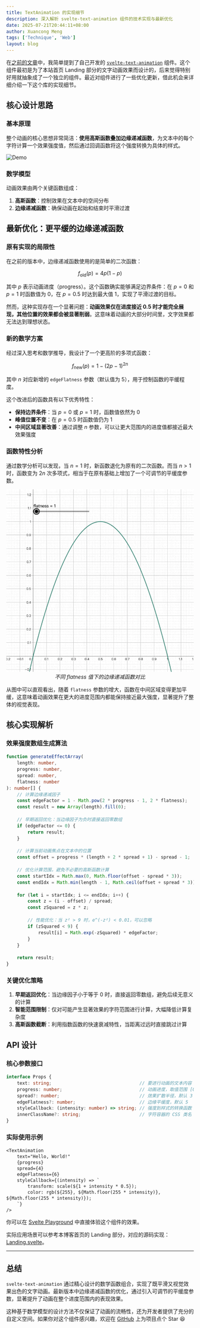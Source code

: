 ```yaml
---
title: TextAnimation 的实现细节
description: 深入解析 svelte-text-animation 组件的技术实现与最新优化
date: 2025-07-21T20:44:11+08:00
author: Xuancong Meng
tags: ['Technique', 'Web']
layout: blog
---
```


在[之前的文章](./250525-tech-stack-in-hsuans-space)中，我简单提到了自己开发的 [`svelte-text-animation`](https://github.com/QuarkPixel/svelte-text-animation) 组件。这个组件最初是为了本站首页 Landing 部分的文字动画效果而设计的，后来觉得特别好用就抽象成了一个独立的组件。最近对组件进行了一些优化更新，借此机会来详细介绍一下这个库的实现细节。

## 核心设计思路

### 基本原理

整个动画的核心思想非常简洁：**使用高斯函数叠加边缘递减函数**，为文本中的每个字符计算一个效果强度值，然后通过回调函数将这个强度转换为具体的样式。

![Demo](https://raw.githubusercontent.com/QuarkPixel/svelte-text-animation/master/assets/example.gif)

### 数学模型

动画效果由两个关键函数组成：

1. **高斯函数**：控制效果在文本中的空间分布
2. **边缘递减函数**：确保动画在起始和结束时平滑过渡

## 最新优化：更平缓的边缘递减函数

### 原有实现的局限性

在之前的版本中，边缘递减函数使用的是简单的二次函数：

$$
f_{\text{old}}(p) = 4p(1 - p)
$$

其中 $p$ 表示动画进度（progress）。这个函数确实能够满足边界条件：在 $p = 0$ 和 $p = 1$ 时函数值为 0，在 $p = 0.5$ 时达到最大值 $1$，实现了平滑过渡的目标。

然而，这种实现存在一个显著问题：**动画效果仅在进度接近 0.5 时才能完全展现，其他位置的效果都会被显著削弱**。这意味着动画的大部分时间里，文字效果都无法达到理想状态。

### 新的数学方案

经过深入思考和数学推导，我设计了一个更高阶的多项式函数：

$$
f_{\text{new}}(p) = 1 - (2p - 1)^{2n}
$$

其中 $n$ 对应新增的 `edgeFlatness` 参数（默认值为 5），用于控制函数的平缓程度。

这个改进后的函数具有以下优秀特性：

- **保持边界条件**：当 $p = 0$ 或 $p = 1$ 时，函数值依然为 $0$
- **峰值位置不变**：在 $p = 0.5$ 时函数值仍为 $1$
- **中间区域显著改善**：通过调整 $n$ 参数，可以让更大范围内的进度值都接近最大效果强度

### 函数特性分析

通过数学分析可以发现，当 $n = 1$ 时，新函数退化为原有的二次函数。而当 $n > 1$ 时，函数变为 $2n$ 次多项式，相当于在原有基础上增加了一个可调节的平缓度参数。

<center>
<img class="outline outline-[#26796D] outline-3 w-[50%]" src="/img/250721-0.gif" alt="edgeFactor 函数演示" />
<em>不同 flatness 值下的边缘递减函数对比</em>
</center>

从图中可以直观看出，随着 `flatness` 参数的增大，函数在中间区域变得更加平缓，这意味着动画效果在更大的进度范围内都能保持接近最大强度，显著提升了整体的视觉表现。

## 核心实现解析

### 效果强度数组生成算法

```typescript
function generateEffectArray(
	length: number,
	progress: number,
	spread: number,
	flatness: number
): number[] {
	// 计算边缘递减因子
	const edgeFactor = 1 - Math.pow(2 * progress - 1, 2 * flatness);
	const result = new Array(length).fill(0);

	// 早期返回优化：当边缘因子为负时直接返回零数组
	if (edgeFactor <= 0) {
		return result;
	}

	// 计算当前动画焦点在文本中的位置
	const offset = progress * (length + 2 * spread + 1) - spread - 1;

	// 优化计算范围，避免不必要的高斯函数计算
	const startIdx = Math.max(0, Math.floor(offset - spread * 3));
	const endIdx = Math.min(length - 1, Math.ceil(offset + spread * 3));

	for (let i = startIdx; i <= endIdx; i++) {
		const z = (i - offset) / spread;
		const zSquared = z * z;

		// 性能优化：当 z² > 9 时，e^(-z²) < 0.01，可以忽略
		if (zSquared < 9) {
			result[i] = Math.exp(-zSquared) * edgeFactor;
		}
	}

	return result;
}
```

### 关键优化策略

1. **早期返回优化**：当边缘因子小于等于 0 时，直接返回零数组，避免后续无意义的计算
2. **智能范围限制**：仅对可能产生显著效果的字符范围进行计算，大幅降低计算复杂度
3. **高斯函数截断**：利用指数函数的快速衰减特性，当距离过远时直接跳过计算

## API 设计

### 核心参数接口

```typescript
interface Props {
	text: string;                                 // 要进行动画的文本内容
	progress: number;                             // 动画进度，取值范围 [0, 1]
	spread?: number;                              // 效果扩散半径，默认 3
	edgeFlatness?: number;                        // 边缘平缓度，默认 5
	styleCallback: (intensity: number) => string; // 强度到样式的转换函数
	innerClassName?: string;                      // 字符容器的 CSS 类名
}
```

### 实际使用示例

```svelte
<TextAnimation
    text="Hello, World!"
    {progress}
    spread={4}
    edgeFlatness={6}
    styleCallback={(intensity) => `
        transform: scale(${1 + intensity * 0.5});
        color: rgb(${255}, ${Math.floor(255 * intensity)}, ${Math.floor(255 * intensity)});
    `}
/>
```

你可以在 [Svelte Playground](https://svelte.dev/playground/434018293cfb415b925f19b47ef4a85c?version=5.33.1) 中直接体验这个组件的效果。

实际应用场景可以参考本博客首页的 Landing 部分，对应的源码实现：[Landing.svelte](https://github.com/QuarkPixel/QuarkPixel.github.io/blob/master/src/routes/Landing.svelte)。

---

## 总结

`svelte-text-animation` 通过精心设计的数学函数组合，实现了既平滑又视觉效果出色的文字动画。最新版本中边缘递减函数的优化，通过引入可调节的平缓度参数，显著提升了动画在整个进度范围内的表现效果。

这种基于数学模型的设计方法不仅保证了动画的流畅性，还为开发者提供了充分的自定义空间。如果你对这个组件感兴趣，欢迎在 [GitHub](https://github.com/QuarkPixel/svelte-text-animation) 上为项目点个 Star 😆
